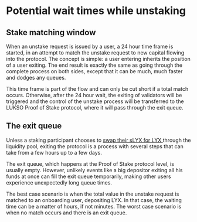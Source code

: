 # Potential wait times while unstaking

## Stake matching window

When an unstake request is issued by a user, a 24 hour time frame is started, in an attempt to match the unstake request to new capital flowing into the protocol. The concept is simple: a user entering inherits the position of a user exiting. The end result is exactly the same as going through the complete process on both sides, except that it can be much, much faster and dodges any queues.

This time frame is part of the flow and can only be cut short if a total match occurs. Otherwise, after the 24 hour wait, the exiting of validators will be triggered and the control of the unstake process will be transferred to the LUKSO Proof of Stake protocol, where it will pass through the exit queue.

## The exit queue

Unless a staking participant chooses to [swap their sLYX for LYX ](../swapping/slyx-for-lyx-an-instant-alternative-to-exiting.md)through the liquidity pool, exiting the protocol is a process with several steps that can take from a few hours up to a few days.

The exit queue, which happens at the Proof of Stake protocol level, is usually empty. However, unlikely events like a big depositor exiting all his funds at once can fill the exit queue temporarily, making other users experience unexpectedly long queue times.

The best case scenario is when the total value in the unstake request is matched to an onboarding user, depositing LYX. In that case, the waiting time can be a matter of hours, if not minutes. The worst case scenario is when no match occurs and there is an exit queue.
